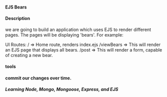 #### EJS Bears

#### Description
we are going to build an application which uses EJS to render different pages. The pages will be displaying 'bears'.
For example:

UI Routes:
/ => Home route, renders index.ejs
/viewBears => This will render an EJS page that displays all bears.
/post => This will render a form, capable of creating a new bear.

#### tools

#### commit our changes over time.

___Learning Node, Mongo, Mongoose, Express, and EJS___

